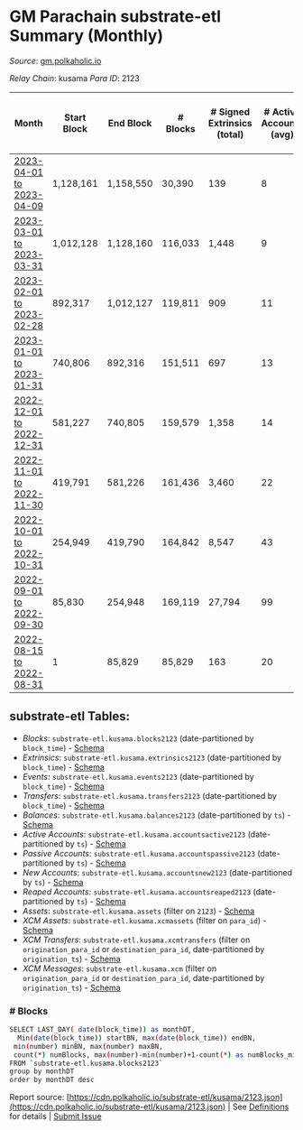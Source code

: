 # GM Parachain substrate-etl Summary (Monthly)

_Source_: [gm.polkaholic.io](https://gm.polkaholic.io)

*Relay Chain*: kusama
*Para ID*: 2123



| Month | Start Block | End Block | # Blocks | # Signed Extrinsics (total) | # Active Accounts (avg) | # Addresses with Balances (max) | Issues |
| ----- | ----------- | --------- | -------- | --------------------------- | ----------------------- | ------------------------------- | ------ |
| [2023-04-01 to 2023-04-09](/kusama/2123-gm/2023-04-30.md) | 1,128,161 | 1,158,550 | 30,390 | 139 | 8 | 1,349 | -   |   
| [2023-03-01 to 2023-03-31](/kusama/2123-gm/2023-03-31.md) | 1,012,128 | 1,128,160 | 116,033 | 1,448 | 9 | 1,344 | -   |   
| [2023-02-01 to 2023-02-28](/kusama/2123-gm/2023-02-28.md) | 892,317 | 1,012,127 | 119,811 | 909 | 11 | 1,342 | -   |   
| [2023-01-01 to 2023-01-31](/kusama/2123-gm/2023-01-31.md) | 740,806 | 892,316 | 151,511 | 697 | 13 | 1,337 | -   |   
| [2022-12-01 to 2022-12-31](/kusama/2123-gm/2022-12-31.md) | 581,227 | 740,805 | 159,579 | 1,358 | 14 | 1,334 | -   |   
| [2022-11-01 to 2022-11-30](/kusama/2123-gm/2022-11-30.md) | 419,791 | 581,226 | 161,436 | 3,460 | 22 | 1,329 | -   |   
| [2022-10-01 to 2022-10-31](/kusama/2123-gm/2022-10-31.md) | 254,949 | 419,790 | 164,842 | 8,547 | 43 | 1,325 | -   |   
| [2022-09-01 to 2022-09-30](/kusama/2123-gm/2022-09-30.md) | 85,830 | 254,948 | 169,119 | 27,794 | 99 | 1,269 | -   |   
| [2022-08-15 to 2022-08-31](/kusama/2123-gm/2022-08-31.md) | 1 | 85,829 | 85,829 | 163 | 20 | 42 | -   |   

## substrate-etl Tables:

* _Blocks_: `substrate-etl.kusama.blocks2123` (date-partitioned by `block_time`) - [Schema](/schema/balances.json)
* _Extrinsics_: `substrate-etl.kusama.extrinsics2123` (date-partitioned by `block_time`) - [Schema](/schema/extrinsics.json)
* _Events_: `substrate-etl.kusama.events2123` (date-partitioned by `block_time`) - [Schema](/schema/events.json)
* _Transfers_: `substrate-etl.kusama.transfers2123` (date-partitioned by `block_time`) - [Schema](/schema/transfers.json)
* _Balances_: `substrate-etl.kusama.balances2123` (date-partitioned by `ts`) - [Schema](/schema/balances.json)
* _Active Accounts_: `substrate-etl.kusama.accountsactive2123` (date-partitioned by `ts`) - [Schema](/schema/accountsactive.json)
* _Passive Accounts_: `substrate-etl.kusama.accountspassive2123` (date-partitioned by `ts`) - [Schema](/schema/accountspassive.json)
* _New Accounts_: `substrate-etl.kusama.accountsnew2123` (date-partitioned by `ts`) - [Schema](/schema/accountsnew.json)
* _Reaped Accounts_: `substrate-etl.kusama.accountsreaped2123` (date-partitioned by `ts`) - [Schema](/schema/accountsreaped.json)
* _Assets_: `substrate-etl.kusama.assets` (filter on `2123`) - [Schema](/schema/assets.json)
* _XCM Assets_: `substrate-etl.kusama.xcmassets` (filter on `para_id`) - [Schema](/schema/xcmassets.json)
* _XCM Transfers_: `substrate-etl.kusama.xcmtransfers` (filter on `origination_para_id` or `destination_para_id`, date-partitioned by `origination_ts`) - [Schema](/schema/xcmtransfers.json)
* _XCM Messages_: `substrate-etl.kusama.xcm` (filter on `origination_para_id` or `destination_para_id`, date-partitioned by `origination_ts`) - [Schema](/schema/xcm.json)

### # Blocks
```bash
SELECT LAST_DAY( date(block_time)) as monthDT,
  Min(date(block_time)) startBN, max(date(block_time)) endBN, 
 min(number) minBN, max(number) maxBN, 
 count(*) numBlocks, max(number)-min(number)+1-count(*) as numBlocks_missing 
FROM `substrate-etl.kusama.blocks2123` 
group by monthDT 
order by monthDT desc
```


Report source: [https://cdn.polkaholic.io/substrate-etl/kusama/2123.json](https://cdn.polkaholic.io/substrate-etl/kusama/2123.json) | See [Definitions](/DEFINITIONS.md) for details | [Submit Issue](https://github.com/colorfulnotion/substrate-etl/issues)
